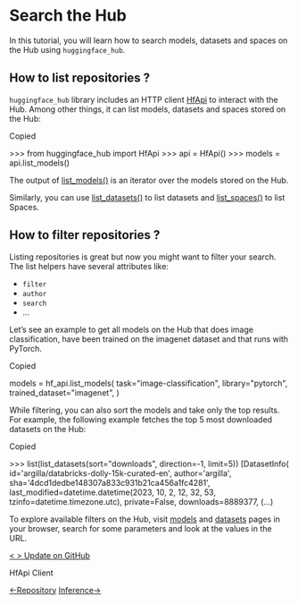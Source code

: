 [](#search-the-hub)Search the Hub
=================================

In this tutorial, you will learn how to search models, datasets and spaces on the Hub using `huggingface_hub`.

[](#how-to-list-repositories-)How to list repositories ?
--------------------------------------------------------

`huggingface_hub` library includes an HTTP client [HfApi](/docs/huggingface_hub/v0.29.2/en/package_reference/hf_api#huggingface_hub.HfApi) to interact with the Hub. Among other things, it can list models, datasets and spaces stored on the Hub:

Copied

\>>> from huggingface\_hub import HfApi
\>>> api = HfApi()
\>>> models = api.list\_models()

The output of [list\_models()](/docs/huggingface_hub/v0.29.2/en/package_reference/hf_api#huggingface_hub.HfApi.list_models) is an iterator over the models stored on the Hub.

Similarly, you can use [list\_datasets()](/docs/huggingface_hub/v0.29.2/en/package_reference/hf_api#huggingface_hub.HfApi.list_datasets) to list datasets and [list\_spaces()](/docs/huggingface_hub/v0.29.2/en/package_reference/hf_api#huggingface_hub.HfApi.list_spaces) to list Spaces.

[](#how-to-filter-repositories-)How to filter repositories ?
------------------------------------------------------------

Listing repositories is great but now you might want to filter your search. The list helpers have several attributes like:

*   `filter`
*   `author`
*   `search`
*   …

Let’s see an example to get all models on the Hub that does image classification, have been trained on the imagenet dataset and that runs with PyTorch.

Copied

models = hf\_api.list\_models(
	task="image-classification",
	library="pytorch",
	trained\_dataset="imagenet",
)

While filtering, you can also sort the models and take only the top results. For example, the following example fetches the top 5 most downloaded datasets on the Hub:

Copied

\>>> list(list\_datasets(sort="downloads", direction=-1, limit=5))
\[DatasetInfo(
	id\='argilla/databricks-dolly-15k-curated-en',
	author='argilla',
	sha='4dcd1dedbe148307a833c931b21ca456a1fc4281',
	last\_modified=datetime.datetime(2023, 10, 2, 12, 32, 53, tzinfo=datetime.timezone.utc),
	private=False,
	downloads=8889377,
	(...)

To explore available filters on the Hub, visit [models](https://huggingface.co/models) and [datasets](https://huggingface.co/datasets) pages in your browser, search for some parameters and look at the values in the URL.

[< \> Update on GitHub](https://github.com/huggingface/huggingface_hub/blob/main/docs/source/en/guides/search.md)

HfApi Client

[←Repository](/docs/huggingface_hub/en/guides/repository) [Inference→](/docs/huggingface_hub/en/guides/inference)